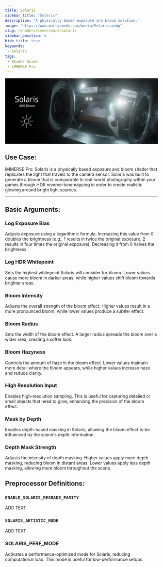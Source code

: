 ```yaml
---
title: Solaris
sidebar_title: "Solaris"
description: "A physically based exposure and bloom solution."
image: "https://www.martysmods.com/media/Solaris.webp"
slug: /shaders/immersepro/solaris
sidebar_position: 6
hide_title: true
keywords: 
 - Solaris
tags:
 - Shader Guide
 - iMMERSE Pro
---
```


![solarisheader](./images/solarisheader.webp)

## Use Case:

iMMERSE Pro: Solaris is a physically based exposure and bloom shader that replicates the light that travels to the camera sensor. Solaris was built to generate a bloom that is comparable to real-world photography within your games through HDR reverse-tonemapping in order to create realistic glowing around bright light sources.

---

## Basic Arguments:

### Log Exposure Bias
Adjusts exposure using a logarithmic formula. Increasing this value from 0 doubles the brightness (e.g., 1 results in twice the original exposure, 2 results in four times the original exposure). Decreasing it from 0 halves the brightness.

### Log HDR Whitepoint
Sets the highest whitepoint Solaris will consider for bloom. Lower values cause more bloom in darker areas, while higher values shift bloom towards brighter areas.

### Bloom Intensity
Adjusts the overall strength of the bloom effect. Higher values result in a more pronounced bloom, while lower values produce a subtler effect.

### Bloom Radius
Sets the width of the bloom effect. A larger radius spreads the bloom over a wider area, creating a softer look. 

### Bloom Hazyness
Controls the amount of haze in the bloom effect. Lower values maintain more detail where the bloom appears, while higher values increase haze and reduce clarity.

### High Resolution Input
Enables high-resolution sampling. This is useful for capturing detailed or small objects that need to glow, enhancing the precision of the bloom effect.

### Mask by Depth
Enables depth-based masking in Solaris, allowing the bloom effect to be influenced by the scene's depth information.

### Depth Mask Strength
Adjusts the intensity of depth masking. Higher values apply more depth masking, reducing bloom in distant areas. Lower values apply less depth masking, allowing more bloom throughout the scene.

## Preprocessor Definitions:

### `ENABLE_SOLARIS_REGRADE_PARITY`
ADD TEXT

### `SOLARIS_ARTISTIC_MODE`
ADD TEXT

### SOLARIS_PERF_MODE
Activates a performance-optimized mode for Solaris, reducing computational load. This mode is useful for low-performance setups.